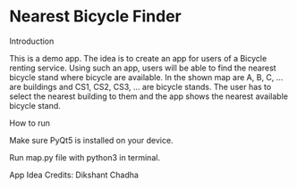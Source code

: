 # Nearest Bicycle Finder

Introduction

This is a demo app. The idea is to create an app for users of a Bicycle renting service. Using such an app, users will be able to find the
nearest bicycle stand where bicycle are available. In the shown map are A, B, C, ... are buildings and CS1, CS2, CS3, ... are bicycle stands.
The user has to select the nearest building to them and the app shows the nearest available bicycle stand.


How to run

Make sure PyQt5 is installed on your device.

Run map.py file with python3 in terminal.

App Idea Credits:
Dikshant Chadha
